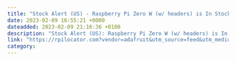 ```yaml
---
title: "Stock Alert (US) - Raspberry Pi Zero W (w/ headers) is In Stock at Adafruit 90 units in stock."
date: 2023-02-09 16:55:21 +0000
dateadded: 2023-02-09 21:16:36 +0100
description: "Stock Alert (US): Raspberry Pi Zero W (w/ headers) is In Stock at Adafruit 90 units in stock."
link: "https://rpilocator.com?vendor=adafruit&utm_source=feed&utm_medium=rss"
category:
---
```

